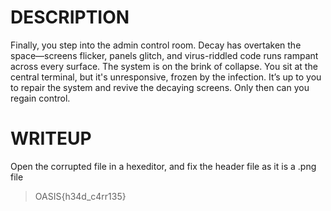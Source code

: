 # DESCRIPTION

Finally, you step into the admin control room. Decay has overtaken the space—screens flicker, panels glitch, and virus-riddled code runs rampant across every surface. The system is on the brink of collapse. You sit at the central terminal, but it's unresponsive, frozen by the infection. It’s up to you to repair the system and revive the decaying screens. Only then can you regain control.

# WRITEUP

Open the corrupted file in a hexeditor, and fix the header file as it is a .png file

>OASIS{h34d_c4rr135}
